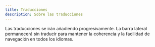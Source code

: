 ```yaml
---
title: Traducciones
description: Sobre las traducciones
---
```


Las traducciones se irán añadiendo progresivamente. La barra lateral permanecerá sin traducir para mantener la coherencia y la facilidad de navegación en todos los idiomas.